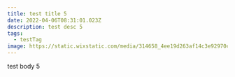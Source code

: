 ```yaml
---
title: test title 5
date: 2022-04-06T08:31:01.023Z
description: test desc 5
tags:
  - testTag
image: https://static.wixstatic.com/media/314658_4ee19d263af14c3e92970cebd0e4a1ff~mv2.jpg/v1/fill/w_1278,h_824,q_90/314658_4ee19d263af14c3e92970cebd0e4a1ff~mv2.webp
---
```

test body 5